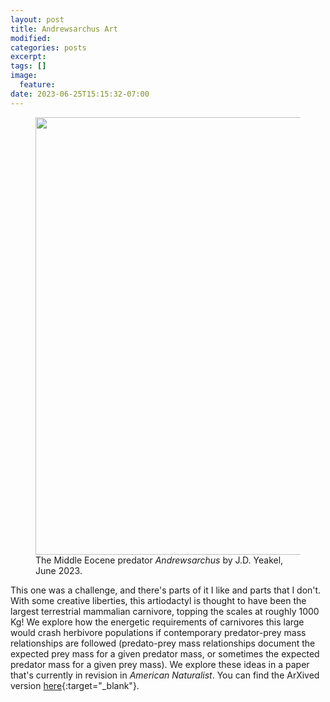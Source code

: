 ```yaml
---
layout: post
title: Andrewsarchus Art
modified:
categories: posts
excerpt:
tags: []
image:
  feature:
date: 2023-06-25T15:15:32-07:00
---
```



<figure>
<img src="{{ site.url }}/images/art_andrewsarchus.jpeg" width="700">
<figcaption> The Middle Eocene predator <i>Andrewsarchus</i> by J.D. Yeakel, June 2023.
</figcaption>
</figure>

This one was a challenge, and there's parts of it I like and parts that I don't. With some creative liberties, this artiodactyl is thought to have been the largest terrestrial mammalian carnivore, topping the scales at roughly 1000 Kg! We explore how the energetic requirements of carnivores this large would crash herbivore populations if contemporary predator-prey mass relationships are followed (predato-prey mass relationships document the expected prey mass for a given predator mass, or sometimes the expected predator mass for a given prey mass). We explore these ideas in a paper that's currently in revision in *American Naturalist*. You can find the ArXived version [here](https://arxiv.org/abs/2211.16638){:target="_blank"}.  

